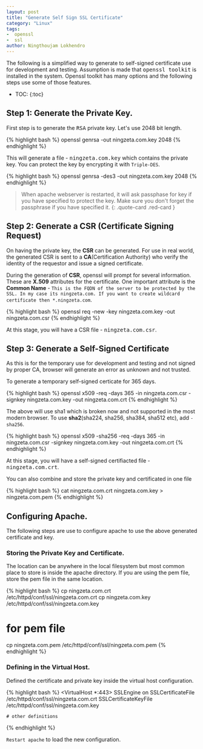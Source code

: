 ```yaml
---
layout: post
title: "Generate Self Sign SSL Certificate"
category: "Linux"
tags:
-  openssl
-  ssl
author:	Ningthoujam Lokhendro
---
```

The following is a simplified way to generate to self-signed certificate use for development and testing.
Assumption is made that <kbd>openssl toolkit</kbd> is installed in the system. Openssl toolkit has many options and the following steps use some of those features.
* TOC:
{:toc}

## Step 1: Generate the Private Key.
First step is to generate the <kbd>RSA</kbd> private key. Let's use 2048 bit length.

{% highlight bash %}
openssl genrsa -out ningzeta.com.key 2048
{% endhighlight %}

This will generate a file - <kbd>ningzeta.com.key</kbd> which contains the private key. You can protect the key by encrypting it with `Triple-DES`.

{% highlight bash %}
openssl genrsa -des3 -out ningzeta.com.key 2048
{% endhighlight %}

> When apache webserver is restarted, it will ask passphase for key if you have specified to protect the key. Make sure you don't forget the passphrase if you have specified it.
{: .quote-card .red-card }

## Step 2: Generate a CSR (Certificate Signing Request)
On having the private key, the __CSR__ can be generated. For use in real world, the generated CSR is sent to a __CA__(Certification Authority) who verify the identity of the requestor and issue a signed certificate.

During the generation of __CSR__, openssl will prompt for several information. These are __X.509__ attributes for the certificate. One important attribute is the __Common Name__ - `This is the FQDN of the server to be protected by the SSL. In my case its ningzeta.com. If you want to create wildcard certificate then *.ningzeta.com`.

{% highlight bash %}
openssl req -new -key ningzeta.com.key -out ningzeta.com.csr
{% endhighlight %}

At this stage, you will have a CSR file - <kbd>ningzeta.com.csr</kbd>.

## Step 3: Generate a Self-Signed Certificate
As this is for the temporary use for development and testing and not signed by proper CA, browser will generate an error as unknown and not trusted.

To generate a temporary self-signed certicate for 365 days.

{% highlight bash %}
openssl x509 -req -days 365 -in ningzeta.com.csr -signkey ningzeta.com.key -out ningzeta.com.crt
{% endhighlight %}

The above will use sha1 which is broken now and not supported in the most modern browser. To use __sha2__(sha224, sha256, sha384, sha512 etc), add `-sha256`.

{% highlight bash %}
openssl x509 -sha256 -req -days 365 -in ningzeta.com.csr -signkey ningzeta.com.key -out ningzeta.com.crt
{% endhighlight %}

At this stage, you will have a self-signed certifiacted file - <kbd>ningzeta.com.crt</kbd>.

You can also combine and store the private key and certificated in one file

{% highlight bash %}
cat ningzeta.com.crt ningzeta.com.key > ningzeta.com.pem
{% endhighlight %}

## Configuring Apache.
The following steps are use to configure apache to use the above generated certificate and key.

### Storing the Private Key and Certificate.
The location can be anywhere in the local filesystem but most common place to store is inside the apache directory. If you are using the pem file, store the pem file in the same location.

{% highlight bash %}
cp ningzeta.com.crt /etc/httpd/conf/ssl/ningzeta.com.crt
cp ningzeta.com.key /etc/httpd/conf/ssl/ningzeta.com.key

# for pem file
cp ningzeta.com.pem /etc/httpd/conf/ssl/ningzeta.com.pem
{% endhighlight %}

### Defining in the Virtual Host.
Defined the certificate and private key inside the virtual host configuration.

{% highlight bash %}
<VirtualHost *:443>
	SSLEngine on
	SSLCertificateFile 	/etc/httpd/conf/ssl/ningzeta.com.crt
	SSLCertificateKeyFile	/etc/httpd/conf/ssl/ningzeta.com.key

	# other definitions
</VirtualHost>
{% endhighlight %}

`Restart apache` to load the new configuration.
